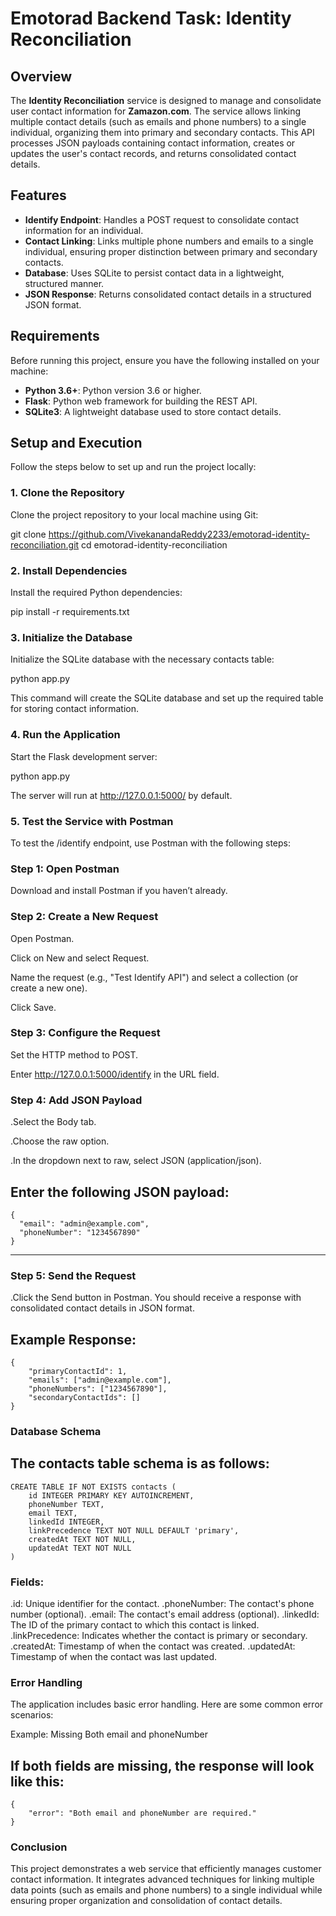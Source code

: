# Emotorad Backend Task: Identity Reconciliation

## Overview

The **Identity Reconciliation** service is designed to manage and consolidate user contact information for **Zamazon.com**. The service allows linking multiple contact details (such as emails and phone numbers) to a single individual, organizing them into primary and secondary contacts. This API processes JSON payloads containing contact information, creates or updates the user's contact records, and returns consolidated contact details.

## Features

- **Identify Endpoint**: Handles a POST request to consolidate contact information for an individual.
- **Contact Linking**: Links multiple phone numbers and emails to a single individual, ensuring proper distinction between primary and secondary contacts.
- **Database**: Uses SQLite to persist contact data in a lightweight, structured manner.
- **JSON Response**: Returns consolidated contact details in a structured JSON format.

## Requirements

Before running this project, ensure you have the following installed on your machine:

- **Python 3.6+**: Python version 3.6 or higher.
- **Flask**: Python web framework for building the REST API.
- **SQLite3**: A lightweight database used to store contact details.

## Setup and Execution

Follow the steps below to set up and run the project locally:

### 1. Clone the Repository

Clone the project repository to your local machine using Git:

git clone https://github.com/VivekanandaReddy2233/emotorad-identity-reconciliation.git
cd emotorad-identity-reconciliation

### 2. Install Dependencies

Install the required Python dependencies:

pip install -r requirements.txt

### 3. Initialize the Database

Initialize the SQLite database with the necessary contacts table:

python app.py

This command will create the SQLite database and set up the required table for storing contact information.

### 4. Run the Application

Start the Flask development server:

python app.py

The server will run at http://127.0.0.1:5000/ by default.

### 5. Test the Service with Postman

To test the /identify endpoint, use Postman with the following steps:

### Step 1: Open Postman

Download and install Postman if you haven’t already.

### Step 2: Create a New Request

Open Postman.

Click on New and select Request.

Name the request (e.g., "Test Identify API") and select a collection (or create a new one).

Click Save.

### Step 3: Configure the Request

Set the HTTP method to POST.

Enter http://127.0.0.1:5000/identify in the URL field.

### Step 4: Add JSON Payload

.Select the Body tab.

.Choose the raw option.

.In the dropdown next to raw, select JSON (application/json).

## **Enter the following JSON payload**:

```plaintext
{
  "email": "admin@example.com",
  "phoneNumber": "1234567890"
}
```
---

### Step 5: Send the Request

.Click the Send button in Postman. You should receive a response with consolidated contact details in JSON format.

## **Example Response**:
```plaintext
{
    "primaryContactId": 1,
    "emails": ["admin@example.com"],
    "phoneNumbers": ["1234567890"],
    "secondaryContactIds": []
}
```
### Database Schema

## **The contacts table schema is as follows**:
```plaintext
CREATE TABLE IF NOT EXISTS contacts (
    id INTEGER PRIMARY KEY AUTOINCREMENT,
    phoneNumber TEXT,
    email TEXT,
    linkedId INTEGER,
    linkPrecedence TEXT NOT NULL DEFAULT 'primary',
    createdAt TEXT NOT NULL,
    updatedAt TEXT NOT NULL
)
```

### Fields:

.id: Unique identifier for the contact.
.phoneNumber: The contact's phone number (optional).
.email: The contact's email address (optional).
.linkedId: The ID of the primary contact to which this contact is linked.
.linkPrecedence: Indicates whether the contact is primary or secondary.
.createdAt: Timestamp of when the contact was created.
.updatedAt: Timestamp of when the contact was last updated.

### Error Handling

The application includes basic error handling. Here are some common error scenarios:

Example: Missing Both email and phoneNumber

## **If both fields are missing, the response will look like this**:
```plaintext
{
    "error": "Both email and phoneNumber are required."
}
```

### Conclusion

This project demonstrates a web service that efficiently manages customer contact information. It integrates advanced techniques for linking multiple data points (such as emails and phone numbers) to a single individual while ensuring proper organization and consolidation of contact details.


